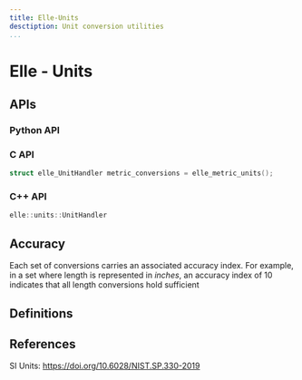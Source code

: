 ```yaml
---
title: Elle-Units
desctiption: Unit conversion utilities
...
```


# Elle - Units

## APIs

### Python API

### C API

```c
struct elle_UnitHandler metric_conversions = elle_metric_units();
```


### C++ API

```c++
elle::units::UnitHandler
```

## Accuracy

Each set of conversions carries an associated accuracy index. For example, in a set where length is represented in *inches*, an accuracy index of 10 indicates that all length conversions hold sufficient 


## Definitions



## References

SI Units: https://doi.org/10.6028/NIST.SP.330-2019

